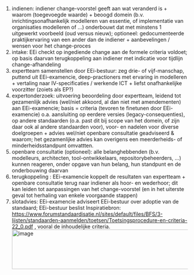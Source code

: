 1. indienen: indiener change-voorstel geeft aan wat veranderd is + waarom (toegevoegde waarde) + beoogd domein (b.v. inrichtingsonafhankelijk modelleren van essentie, of implementatie van organisaties modelleren of …) onderbouwt dat met minstens 1 uitgewerkt voorbeeld (oud versus nieuw); optioneel: gedocumenteerde praktijkervaring van een ander dan de indiener + aanbevelingen / wensen voor het change-proces
2. intake: EEi checkt op ingediende change aan de formele criteria voldoet; op basis daarvan terugkoppeling aan indiener met indicatie voor tijdlijn change-afhandeling
3. ⁠⁠expertteam samenstellen door EEi-bestuur: zeg drie- of vijf-manschap, puttend uit EEi-examencie, deep-practioners met ervaring in modelleren + vertaling naar IV-specificaties / werkende ICT + liefst onafhankelijke voorzitter (zoiets als EP?)
4. expertonderzoek: ⁠uitvoering beoordeling door expertteam, leidend tot gezamenlijk advies (wel/niet akkoord, al dan niet met amendementen) aan EEi-examencie; basis = criteria (tevoren te finetunen door EEi-examencie) o.a. aansluiting op eerdere versies (legacy-consequenties), op andere standaarden (o.a. past dit bij scope van het domein, of zijn daar ook al andere standaarden voor), voor- en nadelen voor diverse doelgroepen + advies wel/niet openbare consultatie geadviseerd & waarom; het gezamenlijke advies kan overigens een meerderheids- of minderheidsstandpunt omvattten.
5. ⁠openbare consultatie (optioneel): alle belanghebbenden (b.v. modelleurs, architecten, tool-ontwikkelaars, repositorybeheerders, …) kunnen reageren, onder opgave van hun belang, hun standpunt en de onderbouwing daarvan
6. ⁠terugkoppeling : EEi-examencie koppelt de resultaten van expertteam + openbare consultatie terug naar indiener als hoor- en wederhoor; dit kan leiden tot aanpassingen van het change-voorstel (en in het uiterste geval tot herhaling van enkele voorgaande stappen)
7. ⁠slotadvies: EEi-examencie adviseert EEi-bestuur over adoptie van de standaard; EEi-bestuur beslist
Inspiratiebron: https://www.forumstandaardisatie.nl/sites/default/files/BFS/3-lijsten/standaarden-aanmelden/toetsen/Toetsingsprocedure-en-criteria-22_0.pdf , vooral de inhoudelijke criteria.<img width="1190" height="108" alt="image" src="https://github.com/user-attachments/assets/9531efc7-d217-4dcd-972a-7f41d3da72d4" />
